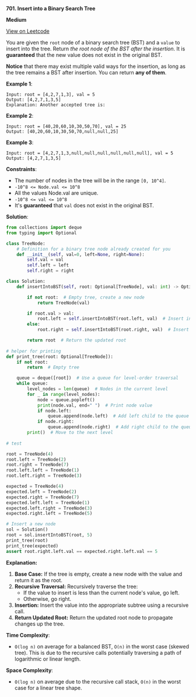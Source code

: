 **701. Insert into a Binary Search Tree**

**Medium**

[View on Leetcode](https://leetcode.com/problems/insert-into-a-binary-search-tree/description/)

You are given the `root` node of a binary search tree (BST) and a `value` to insert into the tree. Return *the root node of the BST after the insertion*. It is **guaranteed** that the new value does not exist in the original BST.

**Notice** that there may exist multiple valid ways for the insertion, as long as the tree remains a BST after insertion. You can return **any of them**.

**Example 1**:

>
    Input: root = [4,2,7,1,3], val = 5
    Output: [4,2,7,1,3,5]
    Explanation: Another accepted tree is:

**Example 2**:

>
    Input: root = [40,20,60,10,30,50,70], val = 25
    Output: [40,20,60,10,30,50,70,null,null,25]

**Example 3**:

>
    Input: root = [4,2,7,1,3,null,null,null,null,null,null], val = 5
    Output: [4,2,7,1,3,5]

**Constraints**:

- The number of nodes in the tree will be in the range `[0, 10^4]`.
- `-10^8 <= Node.val <= 10^8`
- All the values Node.val are unique.
- `-10^8 <= val <= 10^8`
- It's **guaranteed** that `val` does not exist in the original BST.

**Solution**:

```python
from collections import deque
from typing import Optional

class TreeNode:
    # Definition for a binary tree node already created for you
    def __init__(self, val=0, left=None, right=None):
        self.val = val
        self.left = left
        self.right = right

class Solution:
    def insertIntoBST(self, root: Optional[TreeNode], val: int) -> Optional[TreeNode]:

        if not root:  # Empty tree, create a new node
            return TreeNode(val)

        if root.val > val:
            root.left = self.insertIntoBST(root.left, val)  # Insert in left subtree
        else:
            root.right = self.insertIntoBST(root.right, val)  # Insert in right subtree

        return root  # Return the updated root
            
# helper for printing
def print_tree(root: Optional[TreeNode]):
    if not root:
        return  # Empty tree

    queue = deque([root])  # Use a queue for level-order traversal
    while queue:
        level_nodes = len(queue)  # Nodes in the current level
        for _ in range(level_nodes):
            node = queue.popleft()
            print(node.val, end=" ")  # Print node value
            if node.left:
                queue.append(node.left)  # Add left child to the queue
            if node.right:
                queue.append(node.right)  # Add right child to the queue
        print()  # Move to the next level    
        
# test

root = TreeNode(4)
root.left = TreeNode(2)
root.right = TreeNode(7)
root.left.left = TreeNode(1)
root.left.right = TreeNode(3)

expected = TreeNode(4)
expected.left = TreeNode(2)
expected.right = TreeNode(7)
expected.left.left = TreeNode(1)
expected.left.right = TreeNode(3)
expected.right.left = TreeNode(5)

# Insert a new node
sol = Solution()
root = sol.insertIntoBST(root, 5)
print_tree(root)
print_tree(expected)
assert root.right.left.val == expected.right.left.val == 5
```

**Explanation:**

1. **Base Case:** If the tree is empty, create a new node with the value and return it as the root.
2. **Recursive Traversal:** Recursively traverse the tree:
   - If the value to insert is less than the current node's value, go left.
   - Otherwise, go right.
3. **Insertion:** Insert the value into the appropriate subtree using a recursive call.
4. **Return Updated Root:** Return the updated root node to propagate changes up the tree.

**Time Complexity**:

- `O(log n)` on average for a balanced BST, `O(n)` in the worst case (skewed tree). This is due to the recursive calls potentially traversing a path of logarithmic or linear length.

**Space Complexity**:

- `O(log n)` on average due to the recursive call stack, `O(n)` in the worst case for a linear tree shape.
